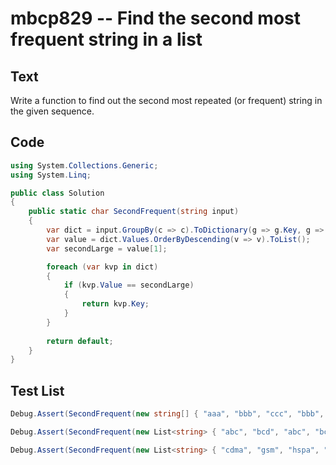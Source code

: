 # mbcp829 -- Find the second most frequent string in a list

## Text

Write a function to find out the second most repeated (or frequent) string in the given sequence.

## Code

```csharp
using System.Collections.Generic;
using System.Linq;

public class Solution
{
    public static char SecondFrequent(string input)
    {
        var dict = input.GroupBy(c => c).ToDictionary(g => g.Key, g => g.Count());
        var value = dict.Values.OrderByDescending(v => v).ToList();
        var secondLarge = value[1];

        foreach (var kvp in dict)
        {
            if (kvp.Value == secondLarge)
            {
                return kvp.Key;
            }
        }
        
        return default;
    }
}
```

## Test List

```csharp
Debug.Assert(SecondFrequent(new string[] { "aaa", "bbb", "ccc", "bbb", "aaa", "aaa" }) == "bbb");
```

```csharp
Debug.Assert(SecondFrequent(new List<string> { "abc", "bcd", "abc", "bcd", "bcd", "bcd" }) == "abc");
```

```csharp
Debug.Assert(SecondFrequent(new List<string> { "cdma", "gsm", "hspa", "gsm", "cdma", "cdma" }) == "gsm");
```
